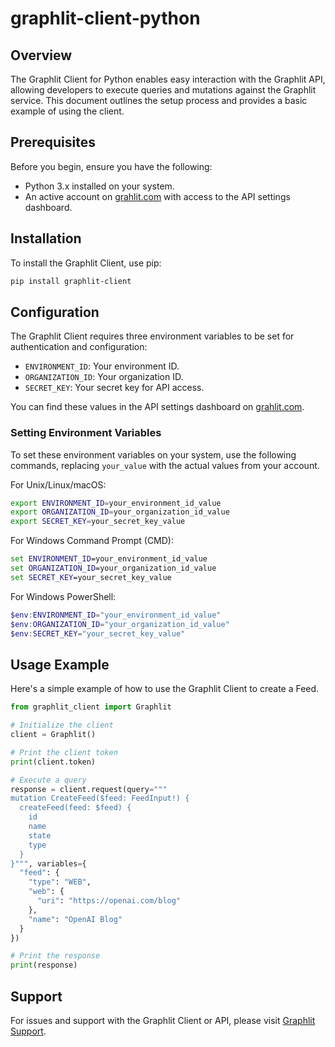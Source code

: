 # graphlit-client-python

## Overview

The Graphlit Client for Python enables easy interaction with the Graphlit API, allowing developers to execute queries and mutations against the Graphlit service. This document outlines the setup process and provides a basic example of using the client.

## Prerequisites

Before you begin, ensure you have the following:

- Python 3.x installed on your system.
- An active account on [grahlit.com](https://grahlit.com) with access to the API settings dashboard.

## Installation

To install the Graphlit Client, use pip:

```bash
pip install graphlit-client
```

## Configuration

The Graphlit Client requires three environment variables to be set for authentication and configuration:

- `ENVIRONMENT_ID`: Your environment ID.
- `ORGANIZATION_ID`: Your organization ID.
- `SECRET_KEY`: Your secret key for API access.

You can find these values in the API settings dashboard on [grahlit.com](https://grahlit.com).

### Setting Environment Variables

To set these environment variables on your system, use the following commands, replacing `your_value` with the actual values from your account.

For Unix/Linux/macOS:

```bash
export ENVIRONMENT_ID=your_environment_id_value
export ORGANIZATION_ID=your_organization_id_value
export SECRET_KEY=your_secret_key_value
```

For Windows Command Prompt (CMD):

```cmd
set ENVIRONMENT_ID=your_environment_id_value
set ORGANIZATION_ID=your_organization_id_value
set SECRET_KEY=your_secret_key_value
```

For Windows PowerShell:

```powershell
$env:ENVIRONMENT_ID="your_environment_id_value"
$env:ORGANIZATION_ID="your_organization_id_value"
$env:SECRET_KEY="your_secret_key_value"
```

## Usage Example

Here's a simple example of how to use the Graphlit Client to create a Feed.

```python
from graphlit_client import Graphlit

# Initialize the client
client = Graphlit()

# Print the client token
print(client.token)

# Execute a query
response = client.request(query="""
mutation CreateFeed($feed: FeedInput!) {
  createFeed(feed: $feed) {
    id
    name
    state
    type
  }
}""", variables={
  "feed": {
    "type": "WEB",
    "web": {
      "uri": "https://openai.com/blog"
    },
    "name": "OpenAI Blog"
  }
})

# Print the response
print(response)
```

## Support

For issues and support with the Graphlit Client or API, please visit [Graphlit Support](https://graphlit.com/).
